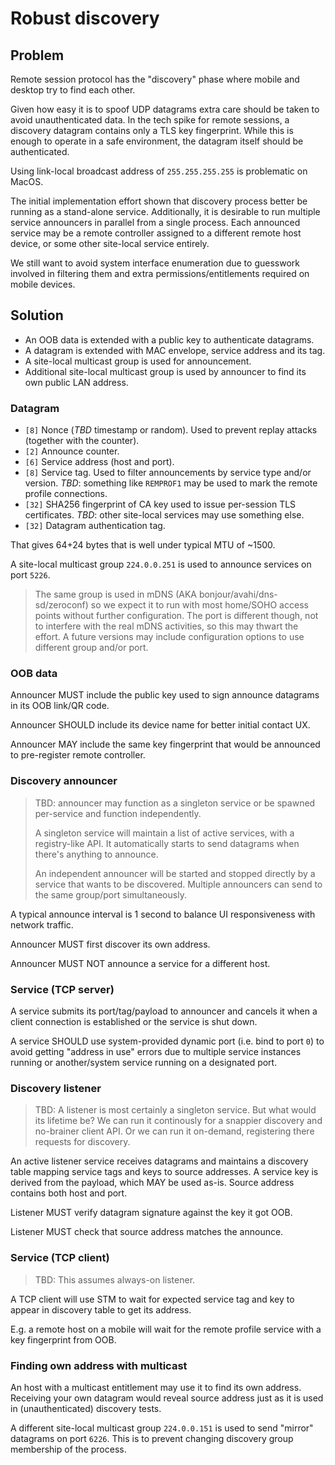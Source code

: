# Robust discovery

## Problem

Remote session protocol has the "discovery" phase where mobile and desktop try to find each other.

Given how easy it is to spoof UDP datagrams extra care should be taken to avoid unauthenticated data.
In the tech spike for remote sessions, a discovery datagram contains only a TLS key fingerprint.
While this is enough to operate in a safe environment, the datagram itself should be authenticated.

Using link-local broadcast address of `255.255.255.255` is problematic on MacOS.

The initial implementation effort shown that discovery process better be running as a stand-alone service.
Additionally, it is desirable to run multiple service announcers in parallel from a single process.
Each announced service may be a remote controller assigned to a different remote host device, or some other site-local service entirely.

We still want to avoid system interface enumeration due to guesswork involved in filtering them and extra permissions/entitlements required on mobile devices.

## Solution

* An OOB data is extended with a public key to authenticate datagrams.
* A datagram is extended with MAC envelope, service address and its tag.
* A site-local multicast group is used for announcement.
* Additional site-local multicast group is used by announcer to find its own public LAN address.

### Datagram

- `[8]` Nonce (*TBD* timestamp or random). Used to prevent replay attacks (together with the counter).
- `[2]` Announce counter.
- `[6]` Service address (host and port).
- `[8]` Service tag. Used to filter announcements by service type and/or version. *TBD*: something like `REMPROF1` may be used to mark the remote profile connections.
- `[32]` SHA256 fingerprint of CA key used to issue per-session TLS certificates. *TBD*: other site-local services may use something else.
- `[32]` Datagram authentication tag.

That gives 64+24 bytes that is well under typical MTU of ~1500.

A site-local multicast group `224.0.0.251` is used to announce services on port `5226`.

> The same group is used in mDNS (AKA bonjour/avahi/dns-sd/zeroconf) so we expect it to run with most home/SOHO access points without further configuration.
> The port is different though, not to interfere with the real mDNS activities, so this may thwart the effort.
> A future versions may include configuration options to use different group and/or port.

### OOB data

Announcer MUST include the public key used to sign announce datagrams in its OOB link/QR code.

Announcer SHOULD include its device name for better initial contact UX.

Announcer MAY include the same key fingerprint that would be announced to pre-register remote controller.

### Discovery announcer

> TBD: announcer may function as a singleton service or be spawned per-service and function independently.
>
> A singleton service will maintain a list of active services, with a registry-like API.
> It automatically starts to send datagrams when there's anything to announce.
>
> An independent announcer will be started and stopped directly by a service that wants to be discovered.
> Multiple announcers can send to the same group/port simultaneously.

A typical announce interval is 1 second to balance UI responsiveness with network traffic.

Announcer MUST first discover its own address.

Announcer MUST NOT announce a service for a different host.

### Service (TCP server)

A service submits its port/tag/payload to announcer and cancels it when a client connection is established or the service is shut down.

A service SHOULD use system-provided dynamic port (i.e. bind to port `0`) to avoid getting "address in use" errors due to multiple service instances running or another/system service running on a designated port.

### Discovery listener

> TBD: A listener is most certainly a singleton service. But what would its lifetime be?
> We can run it continously for a snappier discovery and no-brainer client API.
> Or we can run it on-demand, registering there requests for discovery.

An active listener service receives datagrams and maintains a discovery table mapping service tags and keys to source addresses.
A service key is derived from the payload, which MAY be used as-is.
Source address contains both host and port.

Listener MUST verify datagram signature against the key it got OOB.

Listener MUST check that source address matches the announce.

### Service (TCP client)

> TBD: This assumes always-on listener.

A TCP client will use STM to wait for expected service tag and key to appear in discovery table to get its address.

E.g. a remote host on a mobile will wait for the remote profile service with a key fingerprint from OOB.

### Finding own address with multicast

An host with a multicast entitlement may use it to find its own address.
Receiving your own datagram would reveal source address just as it is used in (unauthenticated) discovery tests.

A different site-local multicast group `224.0.0.151` is used to send "mirror" datagrams on port `6226`.
This is to prevent changing discovery group membership of the process.
